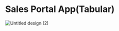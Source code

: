 # Sales Portal App(Tabular)

![Untitled design (2)](https://github.com/kshitijbhatia/SalesPortalApp/assets/108986570/106b45cd-f358-4cbe-8092-1f6b6153722a)
